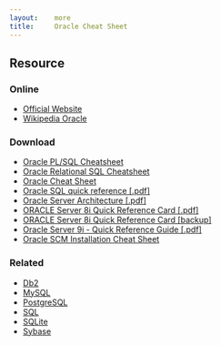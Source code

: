 ```yaml
---
layout:    more
title:     Oracle Cheat Sheet
---
```

<div class="content content-400">
    <div class="board board-326">
        <h2 class="board-title">Resource</h2>
        <div class="board-card">
            <h3 class="board-card-title">Online</h3>
            <ul>
                <li><a href="http://www.oracle.com/">Official Website</a></li>
                <li><a href="http://en.wikipedia.org/wiki/Oracle_database">Wikipedia Oracle</a></li>
            </ul>
        </div>
        <div class="board-card">
            <h3 class="board-card-title">Download</h3>
            <ul>
                <li><a href="http://www.yagc.ndo.co.uk/cheatsheets/plsql_cheatsheet.html">Oracle PL/SQL Cheatsheet</a></li>
                <li><a href="http://www.yagc.ndo.co.uk/cheatsheets/sql_cheatsheet.html">Oracle Relational SQL Cheatsheet</a></li>
                <li><a href="http://www.vttoth.com/oracle.htm">Oracle Cheat Sheet</a></li>
                <li><a href="/static/cs/oracle_sql_reference.pdf">Oracle SQL quick reference [.pdf]</a></li>
                <li><a href="/static/cs/ORACLE%20Server%20Architecture.pdf">Oracle Server Architecture [.pdf]</a></li>
                <li><a href="http://www.digilife.be/quickreferences/QRC/ORACLE%20Server%208i%20Quick%20Reference%20Card.pdf">ORACLE Server 8i Quick Reference Card [.pdf]</a></li>
                <li><a href="/static/cs/ORACLE%20Server%208i%20Quick%20Reference%20Card.pdf">ORACLE Server 8i Quick Reference Card [backup]</a></li>
                <li><a href="/static/cs/9iquickref.pdf">Oracle Server 9i - Quick Reference Guide [.pdf]</a></li>
                <li><a href="http://radio.weblogs.com/0128037/stories/2003/10/21/oracleScmInstallationCheatSheet.html">Oracle SCM Installation Cheat Sheet</a></li>
            </ul>
        </div>
        <div class="board-card">
            <h3 class="board-card-title">Related</h3>
            <ul>
                <li><a href="/db2" title="Db2 Cheat Sheet">Db2</a></li>
                <li><a href="/mysql" title="MySQL Cheat Sheet">MySQL</a></li>
                <li><a href="/postgresql" title="PostgreSQL Cheat Sheet">PostgreSQL</a></li>
                <li><a href="/sql" title="SQL Cheat Sheet">SQL</a></li>
                <li><a href="/sqlite" title="SQLite Cheat Sheet">SQLite</a></li>
                <li><a href="/sybase" title="Sybase Cheat Sheet">Sybase</a></li>
            </ul>
        </div>
    </div>
</div>
